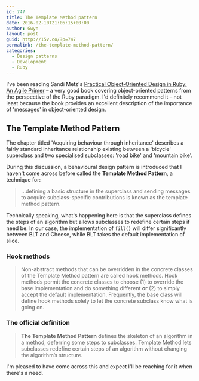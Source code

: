 ```yaml
---
id: 747
title: The Template Method pattern
date: 2016-02-10T21:06:15+00:00
author: Gwyn
layout: post
guid: http://15v.co/?p=747
permalink: /the-template-method-pattern/
categories:
  - Design patterns
  - Development
  - Ruby
---
```

I've been reading Sandi Metz's [Practical Object-Oriented Design in Ruby: An Agile Primer](https://www.safaribooksonline.com/library/view/practical-object-oriented-design/9780132930895/) &#8211; a very good book covering object-oriented patterns from the perspective of the Ruby paradigm. I'd definitely recommend it &#8211; not least because the book provides an excellent description of the importance of 'messages' in object-oriented design.

## The Template Method Pattern

The chapter titled 'Acquiring behaviour through inheritance' describes a fairly standard inheritance relationship existing between a 'bicycle' superclass and two specialised subclasses: 'road bike' and 'mountain bike'.

During this discussion, a behavioural design pattern is introduced that I haven't come across before called the **Template Method Pattern**, a technique for:

> &#8230;defining a basic structure in the superclass and sending messages to acquire subclass-specific contributions is known as the template method pattern.

Technically speaking, what's happening here is that the superclass defines the steps of an algorithm but allows subclasses to redefine certain steps if need be. In our case, the implementation of `fill()` will differ significantly between BLT and Cheese, while BLT takes the default implementation of slice.

### Hook methods

> Non-abstract methods that can be overridden in the concrete classes of the Template Method pattern are called <span class="docEmphStrong">hook methods.</span> Hook methods permit the concrete classes to choose (1) to override the base implementation and do something different **or** (2) to simply accept the default implementation. Frequently, the base class will define hook methods solely to let the concrete subclass know what is going on.

### The official definition

> <span class="strong"><strong>The Template Method Pattern</strong></span> defines the skeleton of an algorithm in a method, deferring some steps to subclasses. Template Method lets subclasses redefine certain steps of an algorithm without changing the algorithm’s structure.

I'm pleased to have come across this and expect I'll be reaching for it when there's a need.
